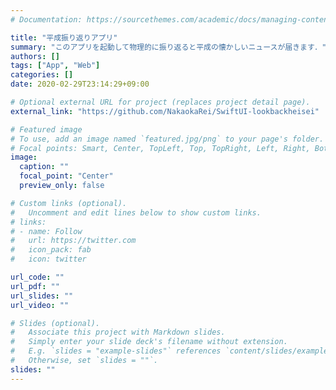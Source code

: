```yaml
---
# Documentation: https://sourcethemes.com/academic/docs/managing-content/

title: "平成振り返りアプリ"
summary: "このアプリを起動して物理的に振り返ると平成の懐かしいニュースが届きます．"
authors: []
tags: ["App", "Web"]
categories: []
date: 2020-02-29T23:14:29+09:00

# Optional external URL for project (replaces project detail page).
external_link: "https://github.com/NakaokaRei/SwiftUI-lookbackheisei"

# Featured image
# To use, add an image named `featured.jpg/png` to your page's folder.
# Focal points: Smart, Center, TopLeft, Top, TopRight, Left, Right, BottomLeft, Bottom, BottomRight.
image:
  caption: ""
  focal_point: "Center"
  preview_only: false

# Custom links (optional).
#   Uncomment and edit lines below to show custom links.
# links:
# - name: Follow
#   url: https://twitter.com
#   icon_pack: fab
#   icon: twitter

url_code: ""
url_pdf: ""
url_slides: ""
url_video: ""

# Slides (optional).
#   Associate this project with Markdown slides.
#   Simply enter your slide deck's filename without extension.
#   E.g. `slides = "example-slides"` references `content/slides/example-slides.md`.
#   Otherwise, set `slides = ""`.
slides: ""
---
```

